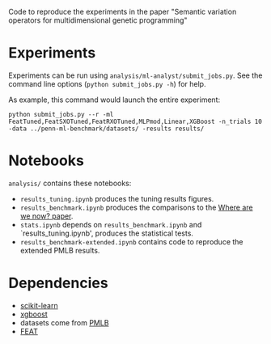 Code to reproduce the experiments in the paper 
"Semantic variation operators for multidimensional genetic programming"

# Experiments

Experiments can be run using `analysis/ml-analyst/submit_jobs.py`. See the command line options (`python submit_jobs.py -h`) for help.

As example, this command would launch the entire experiment:

    python submit_jobs.py --r -ml FeatTuned,FeatSXOTuned,FeatRXOTuned,MLPmod,Linear,XGBoost -n_trials 10 -data ../penn-ml-benchmark/datasets/ -results results/

# Notebooks

`analysis/` contains these notebooks:
 - `results_tuning.ipynb` produces the tuning results figures.
 - `results_benchmark.ipynb` produces the comparisons to the [Where are we now? paper](https://github.com/EpistasisLab/regression-benchmark).
 - `stats.ipynb` depends on `results_benchmark.ipynb` and `results_tuning.ipynb', produces the statistical tests.
 - `results_benchmark-extended.ipynb` contains code to reproduce the extended PMLB results. 

# Dependencies
 
 - [scikit-learn](http://scikit-learn.org/stable/index.html)
 - [xgboost](https://github.com/dmlc/xgboost)
 - datasets come from [PMLB](https://github.com/EpistasisLab/penn-ml-benchmarks)
 - [FEAT](https://github.com/lacava/feat)
